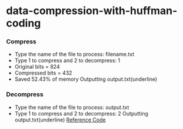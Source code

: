 # data-compression-with-huffman-coding
### Compress
- Type the name of the file to process: filename.txt
- Type 1 to compress and 2 to decompress: 1
- Original bits = 824
- Compressed bits = 432
- Saved 52.43% of memory
Outputting output.txt(underline)
### Decompress
- Type the name of the file to process: output.txt
- Type 1 to compress and 2 to decompress: 2
Outputting output.txt(underline)
[Reference Code](https://www.itread01.com/content/1546575863.html)
